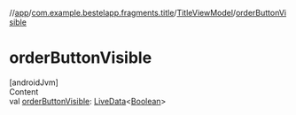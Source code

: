 //[app](../../index.md)/[com.example.bestelapp.fragments.title](../index.md)/[TitleViewModel](index.md)/[orderButtonVisible](order-button-visible.md)



# orderButtonVisible  
[androidJvm]  
Content  
val [orderButtonVisible](order-button-visible.md): [LiveData](https://developer.android.com/reference/kotlin/androidx/lifecycle/LiveData.html)<[Boolean](https://kotlinlang.org/api/latest/jvm/stdlib/kotlin/-boolean/index.html)>  



